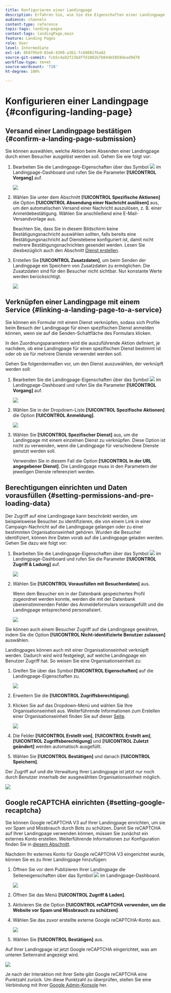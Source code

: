 ```yaml
---
title: Konfigurieren einer Landingpage
description: Erfahren Sie, wie Sie die Eigenschaften einer Landingpage konfigurieren.
audience: channels
content-type: reference
topic-tags: landing-pages
context-tags: landingPage,main
feature: Landing Pages
role: User
level: Intermediate
exl-id: 0b9795e9-83e6-4399-a3b1-fc69081f6a82
source-git-commit: fcb5c4a92f23bdffd1082b7b044b5859dead9d70
workflow-type: tm+mt
source-wordcount: '710'
ht-degree: 100%

---
```


# Konfigurieren einer Landingpage {#configuring-landing-page}

## Versand einer Landingpage bestätigen {#confirm-a-landing-page-submission}

Sie können auswählen, welche Aktion beim Absenden einer Landingpage durch einen Besucher ausgelöst werden soll. Gehen Sie wie folgt vor:

1. Bearbeiten Sie die Landingpage-Eigenschaften über das Symbol ![](assets/edit_darkgrey-24px.png) im Landingpage-Dashboard und rufen Sie die Parameter **[!UICONTROL Vorgang]** auf.

   ![](assets/lp_edit_properties_button.png)

1. Wählen Sie unter dem Abschnitt **[!UICONTROL Spezifische Aktionen]** die Option **[!UICONTROL Absendung einer Nachricht auslösen]** aus, um den automatischen Versand einer Nachricht auszulösen, z. B. einer Anmeldebestätigung. Wählen Sie anschließend eine E-Mail-Versandvorlage aus.

   Beachten Sie, dass Sie in diesem Bildschirm keine Bestätigungsnachricht auswählen sollten, falls bereits eine Bestätigungsnachricht auf Dienstebene konfiguriert ist, damit nicht mehrere Bestätigungsnachrichten gesendet werden. Lesen Sie diesbezüglich auch den Abschnitt [Dienst erstellen](../../audiences/using/creating-a-service.md).

1. Erstellen Sie **[!UICONTROL Zusatzdaten]**, um beim Senden der Landingpage ein Speichern von Zusatzdaten zu ermöglichen. Die Zusatzdaten sind für den Besucher nicht sichtbar. Nur konstante Werte werden berücksichtigt.

   ![](assets/lp_parameters_6.png)

## Verknüpfen einer Landingpage mit einem Service  {#linking-a-landing-page-to-a-service}

Sie können ein Formular mit einem Dienst verknüpfen, sodass sich Profile beim Besuch der Landingpage für einen spezifischen Dienst anmelden können, wenn sie auf die Senden-Schaltfläche des Formulars klicken.

In den Zuordnungsparametern wird die auszuführende Aktion definiert, je nachdem, ob eine Landingpage für einen spezifischen Dienst bestimmt ist oder ob sie für mehrere Dienste verwendet werden soll.

Gehen Sie folgendermaßen vor, um den Dienst auszuwählen, der verknüpft werden soll:

1. Bearbeiten Sie die Landingpage-Eigenschaften über das Symbol ![](assets/edit_darkgrey-24px.png) im Landingpage-Dashboard und rufen Sie die Parameter **[!UICONTROL Vorgang]** auf.

   ![](assets/lp_edit_properties_button.png)

1. Wählen Sie in der Dropdown-Liste **[!UICONTROL Spezifische Aktionen]** die Option **[!UICONTROL Anmeldung]**.

   ![](assets/lp_parameters_5.png)

1. Wählen Sie **[!UICONTROL Spezifischer Dienst]** aus, um die Landingpage mit einem einzelnen Dienst zu verknüpfen. Diese Option ist nicht zu verwenden, wenn die Landingpage für verschiedene Dienste genutzt werden soll.

   Verwenden Sie in diesem Fall die Option **[!UICONTROL In der URL angegebener Dienst]**. Die Landingpage muss in den Parametern der jeweiligen Dienste referenziert werden.

## Berechtigungen einrichten und Daten vorausfüllen        {#setting-permissions-and-pre-loading-data}

Der Zugriff auf eine Landingpage kann beschränkt werden, um beispielsweise Besucher zu identifizieren, die von einem Link in einer Campaign-Nachricht auf die Landingpage gelangen oder zu einer bestimmten Organisationseinheit gehören.
Wurden die Besucher identifiziert, können ihre Daten vorab auf die Landingpage geladen werden. Gehen Sie dazu wie folgt vor:

1. Bearbeiten Sie die Landingpage-Eigenschaften über das Symbol ![](assets/edit_darkgrey-24px.png) im Landingpage-Dashboard und rufen Sie die Parameter **[!UICONTROL Zugriff &amp; Ladung]** auf.

   ![](assets/lp_edit_properties_button.png)

1. Wählen Sie **[!UICONTROL Vorausfüllen mit Besucherdaten]** aus.

   Wenn dem Besucher ein in der Datenbank gespeichertes Profil zugeordnet werden konnte, werden die mit der Datenbank übereinstimmenden Felder des Anmeldeformulars vorausgefüllt und die Landingpage entsprechend personalisiert.

   ![](assets/lp_parameters_3_temp.png)

Sie können auch einem Besucher Zugriff auf die Landingpage gewähren, indem Sie die Option **[!UICONTROL Nicht-identifizierte Benutzer zulassen]** auswählen.

<!--Use the URL parameters to identify the visitors, using the **[!UICONTROL Authorize visitor identification via URL parameters]** option: then you must choose the loading key and map the filter parameters with the parameters of the corresponding URL.-->

Landingpages können auch mit einer Organisationseinheit verknüpft werden. Dadurch wird wird festgelegt, auf welche Landingpage ein Benutzer Zugriff hat. So weisen Sie eine Organisationseinheit zu:

1. Greifen Sie über das Symbol **[!UICONTROL Eigenschaften]** auf die Landingpage-Eigenschaften zu.

   ![](assets/lp_parameters_google3.png)

1. Erweitern Sie die **[!UICONTROL Zugriffsberechtigung]**.

1. Klicken Sie auf das Dropdown-Menü und wählen Sie Ihre Organisationseinheit aus. Weiterführende Informationen zum Erstellen einer Organisationseinheit finden Sie auf dieser [Seite](../../administration/using/organizational-units.md).

   ![](assets/lp_org_unit_2.png)

1. Die Felder **[!UICONTROL Erstellt von]**, **[!UICONTROL Erstellt am]**, **[!UICONTROL Zugriffsberechtigung]** und **[!UICONTROL Zuletzt geändert]** werden automatisch ausgefüllt.

1. Wählen Sie **[!UICONTROL Bestätigen]** und danach **[!UICONTROL Speichern]**.

Der Zugriff auf und die Verwaltung Ihrer Landingpage ist jetzt nur noch durch Benutzer innerhalb der ausgewählten Organisationseinheit möglich.

![](assets/lp_org_unit_3.png)

## Google reCAPTCHA einrichten {#setting-google-recaptcha}

Sie können Google reCAPTCHA V3 auf Ihrer Landingpage einrichten, um sie vor Spam und Missbrauch durch Bots zu schützen. Damit Sie reCAPTCHA auf Ihrer Landingpage verwenden können, müssen Sie zunächst ein externes Konto erstellen. Weiterführende Informationen zur Konfiguration finden Sie in [diesem Abschnitt](../../administration/using/external-accounts.md#google-recaptcha-external-account).

Nachdem Ihr externes Konto für Google reCAPTCHA V3 eingerichtet wurde, können Sie es zu Ihrer Landingpage hinzufügen:

1. Öffnen Sie vor dem Publizieren Ihrer Landingpage die Seiteneigenschaften über das Symbol ![](assets/edit_darkgrey-24px.png) im Landingpage-Dashboard.

   ![](assets/lp_parameters_google3.png)

1. Öffnen Sie das Menü **[!UICONTROL Zugriff &amp; Laden]**.
1. Aktivieren Sie die Option **[!UICONTROL reCAPTCHA verwenden, um die Website vor Spam und Missbrauch zu schützen]**.
1. Wählen Sie das zuvor erstellte externe Google reCAPTCHA-Konto aus.

   ![](assets/lp_parameters_google_temp.png)

1. Wählen Sie **[!UICONTROL Bestätigen]** aus.

Auf Ihrer Landingpage ist jetzt Google reCAPTCHA eingerichtet, was am unteren Seitenrand angezeigt wird.

![](assets/lp_parameters_google2.png)

Je nach der Interaktion mit Ihrer Seite gibt Google reCAPTCHA eine Punktzahl zurück. Um diese Punktzahl zu überprüfen, stellen Sie eine Verbindung mit Ihrer [Google Admin-Konsole](https://g.co/recaptcha/admin) her.
